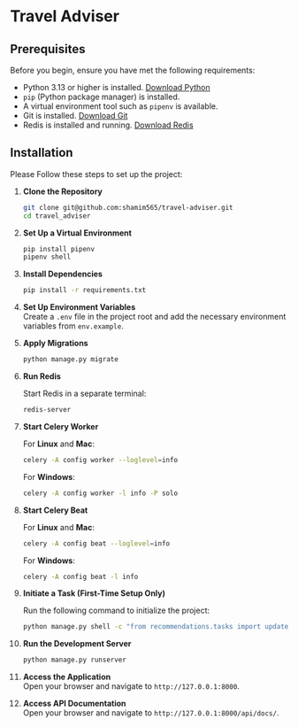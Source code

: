 # Travel Adviser

## Prerequisites

Before you begin, ensure you have met the following requirements:

- Python 3.13 or higher is installed. [Download Python](https://www.python.org/downloads/)
- `pip` (Python package manager) is installed.
- A virtual environment tool such as `pipenv` is available.
- Git is installed. [Download Git](https://git-scm.com/)
- Redis is installed and running. [Download Redis](https://redis.io/download)

## Installation

Please Follow these steps to set up the project:

1. **Clone the Repository**

   ```bash
   git clone git@github.com:shamim565/travel-adviser.git
   cd travel_adviser
   ```

2. **Set Up a Virtual Environment**

   ```bash
   pip install pipenv
   pipenv shell
   ```

3. **Install Dependencies**

   ```bash
   pip install -r requirements.txt
   ```

4. **Set Up Environment Variables**  
   Create a `.env` file in the project root and add the necessary environment variables from `env.example`.

5. **Apply Migrations**

   ```bash
   python manage.py migrate
   ```

6. **Run Redis**

   Start Redis in a separate terminal:

   ```bash
   redis-server
   ```

7. **Start Celery Worker**

   For **Linux** and **Mac**:

   ```bash
   celery -A config worker --loglevel=info
   ```

   For **Windows**:

   ```bash
   celery -A config worker -l info -P solo
   ```

8. **Start Celery Beat**

   For **Linux** and **Mac**:

   ```bash
   celery -A config beat --loglevel=info
   ```

   For **Windows**:

   ```bash
   celery -A config beat -l info
   ```

9. **Initiate a Task (First-Time Setup Only)**

   Run the following command to initialize the project:

   ```bash
   python manage.py shell -c "from recommendations.tasks import update_district_weather_and_air_quality as ping; ping.delay()"
   ```

10. **Run the Development Server**

    ```bash
    python manage.py runserver
    ```

11. **Access the Application**  
    Open your browser and navigate to `http://127.0.0.1:8000`.

12. **Access API Documentation**  
    Open your browser and navigate to `http://127.0.0.1:8000/api/docs/`.

